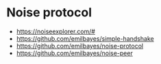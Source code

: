 # Noise protocol

- https://noiseexplorer.com/#
- https://github.com/emilbayes/simple-handshake
- https://github.com/emilbayes/noise-protocol
- https://github.com/emilbayes/noise-peer
